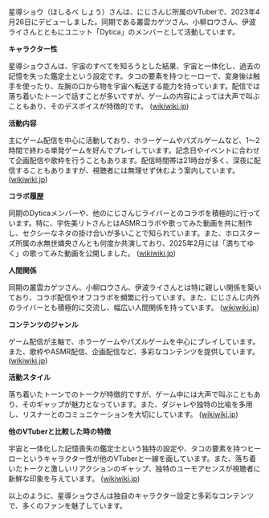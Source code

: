星導ショウ（ほしるべ しょう）さんは、にじさんじ所属のVTuberで、2023年4月26日にデビューしました。同期である叢雲カゲツさん、小柳ロウさん、伊波ライさんとともにユニット「Dytica」のメンバーとして活動しています。

**キャラクター性**

星導ショウさんは、宇宙のすべてを知ろうとした結果、宇宙と一体化し、過去の記憶を失った鑑定士という設定です。タコの要素を持つヒーローで、変身後は触手を使ったり、左腕の口から物を宇宙へ転送する能力を持っています。配信では落ち着いたトーンで話すことが多いですが、ゲームの内容によっては大声で叫ぶこともあり、そのデスボイスが特徴的です。 ([wikiwiki.jp](https://wikiwiki.jp/nijisanji/%E6%98%9F%E5%B0%8E%E3%82%B7%E3%83%A7%E3%82%A6?utm_source=openai))

**活動内容**

主にゲーム配信を中心に活動しており、ホラーゲームやパズルゲームなど、1～2時間で終わる単発ゲームを好んでプレイしています。記念日やイベントに合わせて企画配信や歌枠を行うこともあります。配信時間帯は21時台が多く、深夜に配信することもありますが、視聴者には無理せず休むよう案内しています。 ([wikiwiki.jp](https://wikiwiki.jp/nijisanji/%E6%98%9F%E5%B0%8E%E3%82%B7%E3%83%A7%E3%82%A6?utm_source=openai))

**コラボ履歴**

同期のDyticaメンバーや、他のにじさんじライバーとのコラボを積極的に行っています。特に、宇佐美リトさんとはASMRコラボや歌ってみた動画を共に制作し、セクシーなネタの掛け合いが多いことで知られています。また、ホロスターズ所属の水無世燐央さんとも何度か共演しており、2025年2月には「満ちてゆく」の歌ってみた動画を公開しました。 ([wikiwiki.jp](https://wikiwiki.jp/nijisanji/%E6%98%9F%E5%B0%8E%E3%82%B7%E3%83%A7%E3%82%A6?utm_source=openai))

**人間関係**

同期の叢雲カゲツさん、小柳ロウさん、伊波ライさんとは特に親しい関係を築いており、コラボ配信やオフコラボを頻繁に行っています。また、にじさんじ内外のライバーとも積極的に交流し、幅広い人間関係を持っています。 ([wikiwiki.jp](https://wikiwiki.jp/nijisanji/%E6%98%9F%E5%B0%8E%E3%82%B7%E3%83%A7%E3%82%A6?utm_source=openai))

**コンテンツのジャンル**

ゲーム配信が主軸で、ホラーゲームやパズルゲームを中心にプレイしています。また、歌枠やASMR配信、企画配信など、多彩なコンテンツを提供しています。 ([wikiwiki.jp](https://wikiwiki.jp/nijisanji/%E6%98%9F%E5%B0%8E%E3%82%B7%E3%83%A7%E3%82%A6?utm_source=openai))

**活動スタイル**

落ち着いたトーンでのトークが特徴的ですが、ゲーム中には大声で叫ぶこともあり、そのギャップが魅力となっています。また、ダジャレや独特の比喩を多用し、リスナーとのコミュニケーションを大切にしています。 ([wikiwiki.jp](https://wikiwiki.jp/nijisanji/%E6%98%9F%E5%B0%8E%E3%82%B7%E3%83%A7%E3%82%A6?utm_source=openai))

**他のVTuberと比較した時の特徴**

宇宙と一体化した記憶喪失の鑑定士という独特の設定や、タコの要素を持つヒーローというキャラクター性が他のVTuberと一線を画しています。また、落ち着いたトークと激しいリアクションのギャップ、独特のユーモアセンスが視聴者に新鮮な印象を与えています。 ([wikiwiki.jp](https://wikiwiki.jp/nijisanji/%E6%98%9F%E5%B0%8E%E3%82%B7%E3%83%A7%E3%82%A6?utm_source=openai))

以上のように、星導ショウさんは独自のキャラクター設定と多彩なコンテンツで、多くのファンを魅了しています。 